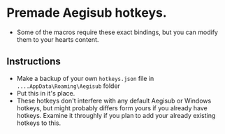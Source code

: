 # Premade Aegisub hotkeys. 
- Some of the macros require these exact bindings, but you can modify them to your hearts content.

## Instructions
- Make a backup of your own `hotkeys.json` file in `....AppData\Roaming\Aegisub` folder
- Put this in it's place.
- These hotkeys don't interfere with any default Aegisub or Windows hotkeys, but might probably differs form yours if you already have hotkeys. Examine it throughly if you plan to add your already existing hotkeys to this.